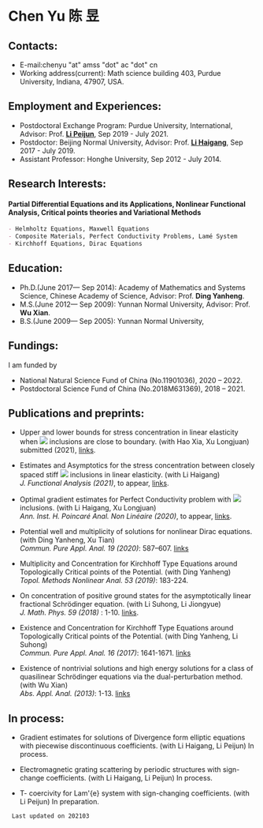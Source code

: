 # Chen Yu 陈 昱
## Contacts:
- E-mail:chenyu "at" amss "dot" ac "dot" cn
- Working address(current): Math science building 403, Purdue University, Indiana, 47907, USA.  

## Employment and Experiences:
- Postdoctoral Exchange Program: Purdue University, International, Advisor: Prof. [**Li Peijun**](https://www.math.purdue.edu/~lipeijun/), Sep 2019 - July 2021.  
- Postdoctor: Beijing Normal University, Advisor: Prof. [**Li Haigang**](http://math0.bnu.edu.cn/~hgli/), Sep 2017 - July 2019.   
- Assistant Professor: Honghe University, Sep 2012 - July 2014.  

## Research Interests:
#### Partial Differential Equations and its Applications, Nonlinear Functional Analysis, Critical points theories and Variational Methods  
```markdown
- Helmholtz Equations, Maxwell Equations
- Composite Materials, Perfect Conductivity Problems, Lamé System
- Kirchhoff Equations, Dirac Equations
```

## Education:

- Ph.D.(June 2017— Sep 2014): Academy of Mathematics and Systems Science, Chinese Academy of Science, Advisor: Prof. **Ding Yanheng**.  
- M.S.(June 2012— Sep 2009): Yunnan Normal University, Advisor: Prof. **Wu Xian**.
- B.S.(June 2009— Sep 2005): Yunnan Normal University,

## Fundings:
I am funded by
- National Natural Science Fund of China (No.11901036), 2020 – 2022.
- Postdoctoral Science Fund of China (No.2018M631369), 2018 – 2021.

## Publications and preprints:

- Upper and lower bounds for stress concentration in linear elasticity when <img src="http://chart.googleapis.com/chart?cht=tx&chl=C^{1, \alpha}" style="border:none;"> inclusions are close to boundary. (with Hao Xia, Xu Longjuan)  
  submitted (2021), [links](CHX-boundary-inclusions-20210105.pdf).    

- Estimates and Asymptotics for the stress concentration between closely spaced stiff <img src="http://chart.googleapis.com/chart?cht=tx&chl=C^{1, \gamma}" style="border:none;"> inclusions in linear elasticity. (with Li Haigang)     
  _J. Functional Analysis (2021)_, to appear, [links](https://arxiv.org/pdf/1912.06238.pdf).  

- Optimal gradient estimates for Perfect Conductivity problem with <img src="http://chart.googleapis.com/chart?cht=tx&chl=C^{1, \alpha}" style="border:none;"> inclusions. (with Li Haigang, Xu Longjuan)    
  _Ann. Inst. H. Poincaré Anal. Non Linéaire (2020)_, to appear, [links](https://doi.org/10.1016/j.anihpc.2020.09.009).   

- Potential well and multiplicity of solutions for nonlinear Dirac equations. (with Ding Yanheng, Xu Tian)   
  _Commun. Pure Appl. Anal. 19 (2020)_: 587–607. [links](http://www.aimsciences.org/article/doi/10.3934/cpaa.2020028)   

- Multiplicity and Concentration for Kirchhoff Type Equations around Topologically Critical points of the Potential. (with Ding Yanheng)   
  _Topol. Methods Nonlinear Anal. 53 (2019)_: 183-224.   

- On concentration of positive ground states for the asymptotically linear fractional Schrödinger equation. (with Li Suhong, Li Jiongyue)    
  _J. Math. Phys. 59 (2018)_ : 1-10. [links](https://aip.scitation.org/doi/pdf/10.1063/1.5025268).  

- Existence and Concentration for Kirchhoff Type Equations around Topologically Critical points of the Potential. (with Ding Yanheng, Li Suhong)   
  _Commun. Pure Appl. Anal. 16 (2017)_: 1641-1671. [links](chen-ding-li-2017.pdf) 

- Existence of nontrivial solutions and high energy solutions for a class of quasilinear Schrödinger equations via the dual-perturbation method. (with Wu Xian)   
   _Abs. Appl. Anal. (2013)_: 1-13. [links](https://downloads.hindawi.com/journals/aaa/2013/256324.pdf)   

## In process:

- Gradient estimates for solutions of Divergence form elliptic equations with piecewise discontinuous coefficients. (with Li Haigang, Li Peijun) In process.   

- Electromagnetic grating scattering by periodic structures with sign-change coefficients. (with Li Haigang, Li Peijun) In process.      

- T- coercivity for Lam\'{e} system with sign-changing coefficients. (with Li Peijun) In preparation.

```markdown
 Last updated on 202103
```
